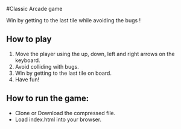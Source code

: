 #Classic Arcade game

Win by getting to the last tile while avoiding the bugs ! 

## How to play 

1. Move the player using the up, down, left and right arrows on the keyboard.
2. Avoid colliding with bugs.
3. Win by getting to the last tile on board. 
4. Have fun! 

## How to run the game:

- Clone or Download the compressed file.
- Load index.html into your browser.
